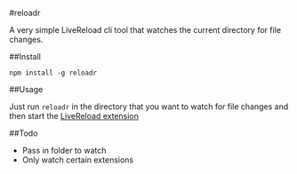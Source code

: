 #reloadr

A very simple LiveReload cli tool that watches the current directory for file changes.

##Install

```
npm install -g reloadr
```

##Usage

Just run `reloadr` in the directory that you want to watch for file changes and then start the [LiveReload extension](http://feedback.livereload.com/knowledgebase/articles/86242-how-do-i-install-and-use-the-browser-extensions-)

##Todo

- Pass in folder to watch
- Only watch certain extensions

